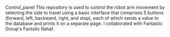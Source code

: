 
Control_panel
This repository is used to control the robot arm movement by selecting the side to travel using a basic interface that comprises 5 buttons (forward, left, backward, right, and stop), each of which sends a value to the database and prints it on a separate page. I collaborated with Fantastic Group's Fantstic Rahaf.
